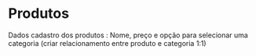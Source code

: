 # Produtos

Dados cadastro dos produtos : Nome, preço e opção para selecionar uma categoria (criar relacionamento entre produto e categoria 1:1)
